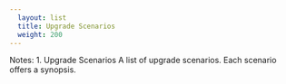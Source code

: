 ```yaml
---
  layout: list
  title: Upgrade Scenarios
  weight: 200
---
```


Notes:	1.	Upgrade Scenarios
A list of upgrade scenarios. Each scenario offers a synopsis.
